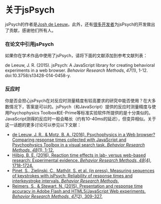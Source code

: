# 关于jsPsych

jsPsych的作者是[Josh de Leeuw](http://www.twitter.com/joshdeleeuw)。此外，还有[很多开发者](https://github.com/jodeleeuw/jsPsych/blob/master/contributors.md)为jsPsych的开发做出了贡献，感谢他们所有人。

### 在论文中引用jsPsych

如果你在学术作品中使用了jsPsych，请将下面的文献添加到参考文献列表：

de Leeuw, J. R. (2015). jsPsych: A JavaScript library for creating behavioral experiments in a web browser. _Behavior Research Methods_, _47_(1), 1-12. doi:10.3758/s13428-014-0458-y.

### 反应时

你是否会担心jsPsych在对反应时测量精度有较高要求的研究中能否使用？在大多数情况下，答案是可以的。jsPsych（和JavaScript）提供的反应时测量精度与使用Psychophysics Toolbox和E-Prime等标准实验软件所提供的是十分类似的。JavaScript测得的反应时一般会略长（约有10-40ms的延迟），但变异相似。关于这一话题的更多讨论可以参见以下文献：

* [de Leeuw, J. R., & Motz, B. A. (2016). Psychophysics in a Web browser? Comparing response times collected with JavaScript and Psychophysics Toolbox in a visual search task. *Behavior Research Methods*, *48*(1), 1-12.](http://link.springer.com/article/10.3758%2Fs13428-015-0567-2)
* [Hilbig, B. E. (2016). Reaction time effects in lab- versus web-based research: Experimental evidence. *Behavior Research Methods*, *48*(4), 1718-1724.](http://dx.doi.org/10.3758/s13428-015-0678-9)
* [Pinet, S., Zielinski, C., Mathôt, S. et al. (in press). Measuring sequences of keystrokes with jsPsych: Reliability of response times and interkeystroke intervals.  *Behavior Research Methods*.](http://link.springer.com/article/10.3758/s13428-016-0776-3)
* [Reimers, S., & Stewart, N. (2015). Presentation and response time accuracy in Adobe Flash and HTML5/JavaScript Web experiments. *Behavior Research Methods*, *47*(2), 309-327.](http://link.springer.com/article/10.3758%2Fs13428-014-0471-1)
